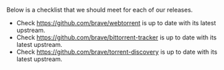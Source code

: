 Below is a checklist that we should meet for each of our releases.
- Check https://github.com/brave/webtorrent is up to date with its latest upstream.
- Check https://github.com/brave/bittorrent-tracker is up to date with its latest upstream.
- Check https://github.com/brave/torrent-discovery is up to date with its latest upstream.